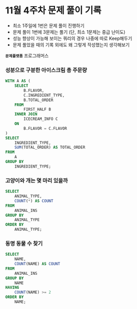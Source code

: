 # 11월 4주차 문제 풀이 기록

- 최소 1주일에 1번은 문제 풀이 진행하기
- 문제 풀이 1번에 3문제는 풀기 (단, 최소 1문제는 중급 난이도)
- 성능 향상이 가능해 보이는 쿼리의 경우 나중에 따로 Keep해두기
- 문제 풀었을 때의 기록 외에도 왜 그렇게 작성했는지 생각해보기

**`문제플랫폼`** 프로그래머스

### 성분으로 구분한 아이스크림 총 주문량

```sql
WITH A AS (
    SELECT 
        B.FLAVOR, 
        C.INGREDIENT_TYPE, 
        B.TOTAL_ORDER
    FROM 
        FIRST_HALF B 
    INNER JOIN 
        ICECREAM_INFO C 
    ON 
        B.FLAVOR = C.FLAVOR
)
SELECT 
    INGREDIENT_TYPE, 
    SUM(TOTAL_ORDER) AS TOTAL_ORDER
FROM 
    A
GROUP BY 
    INGREDIENT_TYPE;

```

### 고양이와 개는 몇 마리 있을까

```sql
SELECT 
    ANIMAL_TYPE, 
    COUNT(*) AS COUNT
FROM 
    ANIMAL_INS
GROUP BY 
    ANIMAL_TYPE
ORDER BY 
    ANIMAL_TYPE;

```

### 동명 동물 수 찾기

```sql
SELECT 
    NAME, 
    COUNT(NAME) AS COUNT
FROM 
    ANIMAL_INS
GROUP BY 
    NAME
HAVING 
    COUNT(NAME) >= 2
ORDER BY 
    NAME;

```